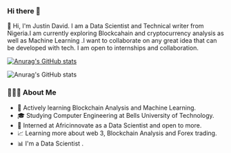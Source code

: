 ### Hi there 👋
👋 Hi, I'm Justin David. I am a Data Scientist and Technical writer from Nigeria.I am currently exploring Blockcahain and cryptocurrency 
analysis as well as Machine Learning .I want to collaborate on any great idea that can be developed with tech. I am open to internships and collaboration.

[![Anurag's GitHub stats](https://github-readme-stats.vercel.app/api?username=justinthedataboy)](https://github.com/anuraghazra/github-readme-stats)

![Anurag's GitHub stats](https://github-readme-stats.vercel.app/api?username=justinthedataboy&show_icons=true)

### 👨🏻‍💻  About Me
* 🤔   Actively learning Blockchain Analysis and Machine Learning.
* 🎓   Studying Computer Engineering at Bells University of Technology.
* 💼   Interned at Africinnovate as a Data Scientist and open to more.
* 📈   Learning more about web 3, Blockchain Analysis and Forex trading.
* 📊   I'm a Data Scientist .

<!--
Here are some ideas to get you started:

- 🔭 I’m currently working on ...
- 🌱 I’m currently learning ...
- 👯 I’m looking to collaborate on ...
- 🤔 I’m looking for help with ...
- 💬 Ask me about ...
- 📫 How to reach me: ...
- 😄 Pronouns: ...
- ⚡ Fun fact: ...
-->
